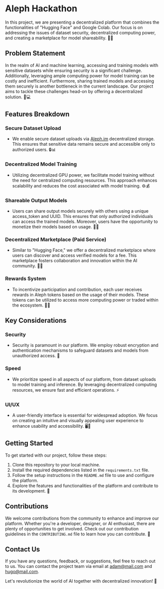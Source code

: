 # Aleph Hackathon

In this project, we are presenting a decentralized platform that combines the functionalities of "Hugging Face" and Google Colab. Our focus is on addressing the issues of dataset security, decentralized computing power, and creating a marketplace for model shareability. 🤖💡

## Problem Statement

In the realm of AI and machine learning, accessing and training models with sensitive datasets while ensuring security is a significant challenge. Additionally, leveraging ample computing power for model training can be costly and inefficient. Furthermore, sharing trained models and accessing them securely is another bottleneck in the current landscape. Our project aims to tackle these challenges head-on by offering a decentralized solution. 🔐💻

## Features Breakdown

### Secure Dataset Upload
- We enable secure dataset uploads via [Aleph.im](http://aleph.im) decentralized storage. This ensures that sensitive data remains secure and accessible only to authorized users. 🔒📊

### Decentralized Model Training
- Utilizing decentralized GPU power, we facilitate model training without the need for centralized computing resources. This approach enhances scalability and reduces the cost associated with model training. ⚙️💰

### Shareable Output Models
- Users can share output models securely with others using a unique access_token and UUID. This ensures that only authorized individuals can access the trained models. Moreover, users have the opportunity to monetize their models based on usage. 🤝💼

### Decentralized Marketplace (Paid Service)
- Similar to "Hugging Face," we offer a decentralized marketplace where users can discover and access verified models for a fee. This marketplace fosters collaboration and innovation within the AI community. 💱🌐

### Rewards System
- To incentivize participation and contribution, each user receives rewards in Aleph tokens based on the usage of their models. These tokens can be utilized to access more computing power or traded within the ecosystem. 🎁💸

## Key Considerations

### Security
- Security is paramount in our platform. We employ robust encryption and authentication mechanisms to safeguard datasets and models from unauthorized access. 🔐

### Speed
- We prioritize speed in all aspects of our platform, from dataset uploads to model training and inference. By leveraging decentralized computing resources, we ensure fast and efficient operations. ⚡

### UI/UX
- A user-friendly interface is essential for widespread adoption. We focus on creating an intuitive and visually appealing user experience to enhance usability and accessibility. 🖥️🎨

## Getting Started

To get started with our project, follow these steps:
1. Clone this repository to your local machine.
2. Install the required dependencies listed in the `requirements.txt` file.
3. Follow the setup instructions in the `README.md` file to use and configure the platform.
4. Explore the features and functionalities of the platform and contribute to its development. 🚀

## Contributions

We welcome contributions from the community to enhance and improve our platform. Whether you're a developer, designer, or AI enthusiast, there are plenty of opportunities to get involved. Check out our contribution guidelines in the `CONTRIBUTING.md` file to learn how you can contribute. 🤝

## Contact Us

If you have any questions, feedback, or suggestions, feel free to reach out to us. You can contact the project team via email at [adam@mail.com](zouhairiiadam@gmail.com) and [hugo@mail.com](hugolebelzic@protonmail.com).

Let's revolutionize the world of AI together with decentralized innovation! 🚀

